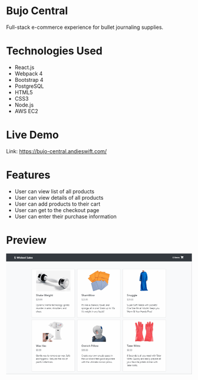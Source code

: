 # Bujo Central
Full-stack e-commerce experience for bullet journaling supplies.

# Technologies Used
- React.js
- Webpack 4
- Bootstrap 4
- PostgreSQL
- HTML5
- CSS3
- Node.js
- AWS EC2

# Live Demo
Link: https://bujo-central.andieswift.com/

# Features
- User can view list of all products
- User can view details of all products
- User can add products to their cart
- User can get to the checkout page
- User can enter their purchase information

# Preview
![Screenshot of App](server/public/images/wicked-sales.gif)
